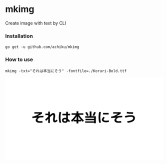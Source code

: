 # mkimg

Create image with text by CLI

### Installation

```
go get -u github.com/achiku/mkimg
```

### How to use

```
mkimg -txt="それは本当にそう" -fontfile=./Koruri-Bold.ttf
```

![img](./img/shs.png)
